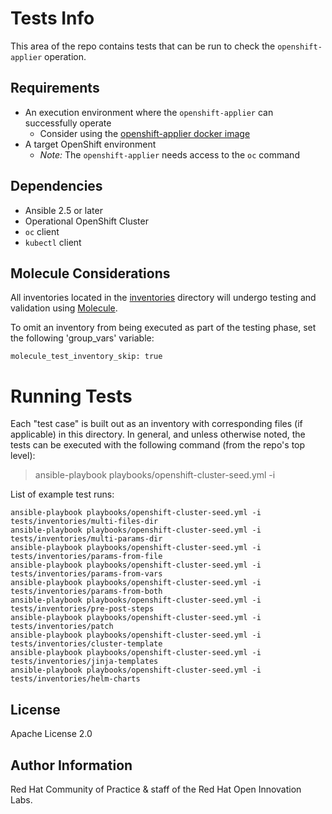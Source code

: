 Tests Info
==========

This area of the repo contains tests that can be run to check the `openshift-applier` operation.

## Requirements
- An execution environment where the `openshift-applier` can successfully operate
  - Consider using the [openshift-applier docker image](https://quay.io/repository/redhat-cop/openshift-applier/)
- A target OpenShift environment
  - *Note:* The `openshift-applier` needs access to the `oc` command

## Dependencies

- Ansible 2.5 or later
- Operational OpenShift Cluster
- `oc` client
- `kubectl` client

## Molecule Considerations

All inventories located in the [inventories](inventories) directory will undergo testing and validation using [Molecule](https://molecule.readthedocs.io).

To omit an inventory from being executed as part of the testing phase, set the following 'group_vars' variable:

```
molecule_test_inventory_skip: true
```

# Running Tests

Each "test case" is built out as an inventory with corresponding files (if applicable) in this directory. In general, and unless otherwise noted, the tests can be executed with the following command (from the repo's top level):

> ansible-playbook playbooks/openshift-cluster-seed.yml -i <path-to-inventory>

List of example test runs:

```
ansible-playbook playbooks/openshift-cluster-seed.yml -i tests/inventories/multi-files-dir
ansible-playbook playbooks/openshift-cluster-seed.yml -i tests/inventories/multi-params-dir
ansible-playbook playbooks/openshift-cluster-seed.yml -i tests/inventories/params-from-file
ansible-playbook playbooks/openshift-cluster-seed.yml -i tests/inventories/params-from-vars
ansible-playbook playbooks/openshift-cluster-seed.yml -i tests/inventories/params-from-both
ansible-playbook playbooks/openshift-cluster-seed.yml -i tests/inventories/pre-post-steps
ansible-playbook playbooks/openshift-cluster-seed.yml -i tests/inventories/patch
ansible-playbook playbooks/openshift-cluster-seed.yml -i tests/inventories/cluster-template
ansible-playbook playbooks/openshift-cluster-seed.yml -i tests/inventories/jinja-templates
ansible-playbook playbooks/openshift-cluster-seed.yml -i tests/inventories/helm-charts
```



License
-------

Apache License 2.0


Author Information
------------------

Red Hat Community of Practice & staff of the Red Hat Open Innovation Labs.
